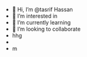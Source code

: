 - 👋 Hi, I’m @tasrif Hassan
- 👀 I’m interested in 
- 🌱 I’m currently learning 
- 💞️ I’m looking to collaborate
- hhg
-  
- m
   
  






